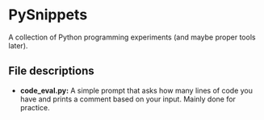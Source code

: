 # PySnippets
A collection of Python programming experiments (and maybe proper tools later).

## File descriptions

* **code_eval.py:** A simple prompt that asks how many lines of code you have and prints a comment based on your input. Mainly done for practice.